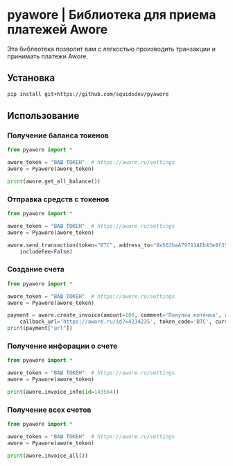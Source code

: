 # pyawore | Библиотека для приема платежей Awore 
Эта библеотека позволит вам с легкостью производить транзакции и принимать платежи Awore.
## Установка
```bash
pip install git+https://github.com/squidsdev/pyawore
```
## Использование
### Получение баланса токенов

```python
from pyawore import *

awore_token = "ВАШ ТОКЕН"  # https://awore.ru/settings
awore = Pyawore(awore_token)

print(awore.get_all_balance())
```
### Отправка средств с токенов

```python
from pyawore import *

awore_token = "ВАШ ТОКЕН"  # https://awore.ru/settings
awore = Pyawore(awore_token)

awore.send_transaction(token="BTC", address_to="0x563baA79711AEb43e8f35917c427A54cA66Bb2cB", amount=10,
    includeFee=False)
```
### Создание счета

```python
from pyawore import *

awore_token = "ВАШ ТОКЕН"  # https://awore.ru/settings
awore = Pyawore(awore_token)

payment = awore.create_invoice(amount=100, comment='Покупка котенка', return_url='https://awore.ru',
    callback_url='https://awore.ru/id?=4234235', token_code='BTC', currency_code='USD')
print(payment["url"])
```
### Получение инфорации о счете

```python
from pyawore import *

awore_token = "ВАШ ТОКЕН"  # https://awore.ru/settings
awore = Pyawore(awore_token)

print(awore.invoice_info(id=143564))
```
### Получение всех счетов

```python
from pyawore import *

awore_token = "ВАШ ТОКЕН"  # https://awore.ru/settings
awore = Pyawore(awore_token)

print(awore.invoice_all())
```
